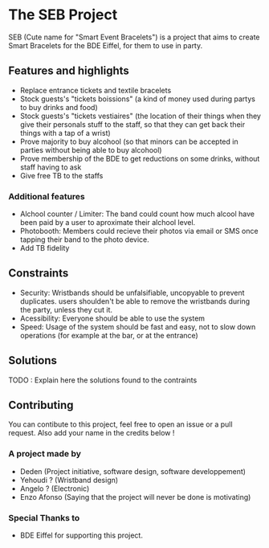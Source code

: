 # The SEB Project
SEB (Cute name for "Smart Event Bracelets") is a project that aims to create Smart Bracelets for the BDE Eiffel, for them to use in party.

## Features and highlights
- Replace entrance tickets and textile bracelets
- Stock guests's "tickets boissions" (a kind of money used during partys to buy drinks and food)
- Stock guests's "tickets vestiaires" (the location of their things when they give their personals stuff to the staff, so that they can get back their things with a tap of a wrist)
- Prove majority to buy alcohool (so that minors can be accepted in parties without being able to buy alcohool)
- Prove membership of the BDE to get reductions on some drinks, without staff having to ask
- Give free TB to the staffs

### Additional features
- Alchool counter / Limiter: The band could count how much alcool have been paid by a user to aproximate their alchool level.
- Photobooth: Members could recieve their photos via email or SMS once tapping their band to the photo device.
- Add TB fidelity

## Constraints
- Security: Wristbands should be unfalsifiable, uncopyable to prevent duplicates. users shoulden't be able to remove the wristbands during the party, unless they cut it.
- Acessibility: Everyone should be able to use the system
- Speed: Usage of the system should be fast and easy, not to slow down operations (for example at the bar, or at the entrance)

## Solutions
TODO : Explain here the solutions found to the contraints

## Contributing

You can contibute to this project, feel free to open an issue or a pull request. Also add your name in the credits below !

### A project made by
- Deden (Project initiative, software design, software developpement)
- Yehoudi ? (Wristband design)
- Angelo ? (Electronic)
- Enzo Afonso (Saying that the project will never be done is motivating)

### Special Thanks to
- BDE Eiffel for supporting this project.
